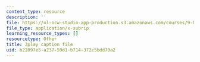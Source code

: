 ```yaml
---
content_type: resource
description: ''
file: https://ol-ocw-studio-app-production.s3.amazonaws.com/courses/9-00sc-introduction-to-psychology-fall-2011/b22897e5a23759d1b714372c5bdd70a2_gRe7dy2HSTg.vtt
file_type: application/x-subrip
learning_resource_types: []
resourcetype: Other
title: 3play caption file
uid: b22897e5-a237-59d1-b714-372c5bdd70a2
---
```

